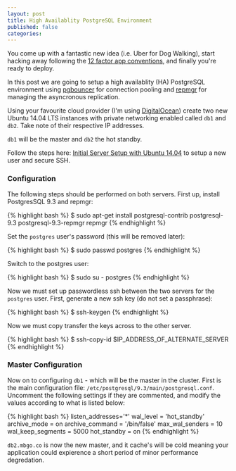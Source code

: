 ```yaml
---
layout: post
title: High Availablity PostgreSQL Environment
published: false
categories:
---
```


You come up with a fantastic new idea (i.e. Uber for Dog Walking), start hacking away following the [12 factor app conventions](http://12factor.net/), and finally you're ready to deploy. 

In this post we are going to setup a high availablity (HA) PostgreSQL environment using [pgbouncer](https://wiki.postgresql.org/wiki/PgBouncer) for connection pooling and [repmgr](https://github.com/2ndQuadrant/repmgr) for managing the asyncronous replication.

Using your favourite cloud provider (I'm using [DigitalOcean](https://www.digitalocean.com/?refcode=b82a4bc13d5e)) create two new Ubuntu 14.04 LTS instances with private networking enabled called `db1` and `db2`. Take note of their respective IP addresses.

`db1` will be the master and `db2` the hot standby.

Follow the steps here: [Initial Server Setup with Ubuntu 14.04](https://www.digitalocean.com/community/tutorials/initial-server-setup-with-ubuntu-14-04) to setup a new user and secure SSH.

### Configuration

The following steps should be performed on both servers. First up, install PostgresSQL 9.3 and repmgr:

{% highlight bash %}
$ sudo apt-get install postgresql-contrib postgresql-9.3 postgresql-9.3-repmgr repmgr
{% endhighlight %}

Set the `postgres` user's password (this will be removed later):

{% highlight bash %}
$ sudo passwd postgres
{% endhighlight %}

Switch to the postgres user:

{% highlight bash %}
$ sudo su - postgres
{% endhighlight %}

Now we must set up passwordless ssh between the two servers for the `postgres` user. First, generate a new ssh key (do not set a passphrase):

{% highlight bash %}
$ ssh-keygen
{% endhighlight %}

Now we must copy transfer the keys across to the other server.

{% highlight bash %}
$ ssh-copy-id $IP_ADDRESS_OF_ALTERNATE_SERVER
{% endhighlight %}

### Master Configuration

Now on to configuring `db1` - which will be the master in the cluster. First is the main configuration file: `/etc/postgresql/9.3/main/postgresql.conf`. Uncomment the following settings if they are commented, and modify the values according to what is listed below:

{% highlight bash %}
listen_addresses='*'
wal_level = 'hot_standby' 
archive_mode = on
archive_command = '/bin/false' 
max_wal_senders = 10
wal_keep_segments = 5000
hot_standby = on
{% endhighlight %}


`db2.mbgo.co` is now the new master, and it cache's will be cold meaning your application could expierence a short period of minor performance degredation.